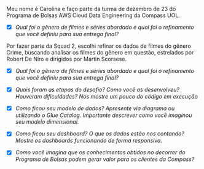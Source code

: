 Meu nome é Carolina e faço parte da turma de dezembro de 23 do Programa de Bolsas AWS Cloud Data Engineering da Compass UOL.

- [x] *Qual foi o gênero de filmes e séries abordado e qual foi o refinamento que você definiu para sua entrega final?*

Por fazer parte da Squad 2, escolhi refinar os dados de filmes do gênero Crime, buscando analisar os filmes do gênero em questão, estrelados por Robert De Niro e dirigidos por Martin Scorsese.

- [x] *Qual foi o gênero de filmes e séries abordado e qual foi o refinamento que você definiu para sua entrega final?*

- [x] *Quais foram as etapas do desafio? Como você as desenvolveu? Houveram dificuldades? Nos mostre um pouco do código em execução* 

- [x] *Como ficou seu modelo de dados? Apresente via diagrama ou utilizando o Glue Catalog. Importante descrever como você imaginou seu modelo dimensional.*

- [x] *Como ficou seu dashboard? O que os dados estão nos contando? Mostre os dashboards funcionando de forma responsiva.*

- [x] *Como você imagina que os conhecimentos obtidos no decorrer do Programa de Bolsas podem gerar valor para os clientes da Compass?*